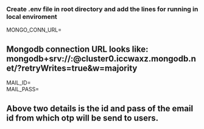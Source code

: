 ### Create .env file in root directory and add the lines for running in local enviroment

MONGO_CONN_URL=          
            
  Mongodb connection URL looks like: mongodb+srv://<user>:<password>@cluster0.iccwaxz.mongodb.net/?retryWrites=true&w=majority
------------------------------------------------------------------------------------------------------------------------------------
MAIL_ID=     
MAIL_PASS=     
          
  Above two details is the id and pass of the email id from which otp will be send to users.
-------------------------------------------------------------------------------------------------------------------------------------
